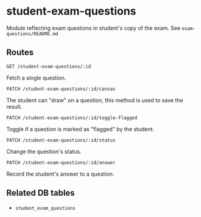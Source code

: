 # student-exam-questions

Module reflecting exam questions in student's copy of the exam. See `exam-questions/README.md`

## Routes

`GET /student-exam-questions/:id`

Fetch a single question.

`PATCH /student-exam-questions/:id/canvas`

The student can "draw" on a question, this method is used to save the result.

`PATCH /student-exam-questions/:id/toggle-flagged`

Toggle if a question is marked as "flagged" by the student.

`PATCH /student-exam-questions/:id/status`

Change the question's status.

`PATCH /student-exam-questions/:id/answer`

Record the student's answer to a question.

## Related DB tables
- `student_exam_questions`
